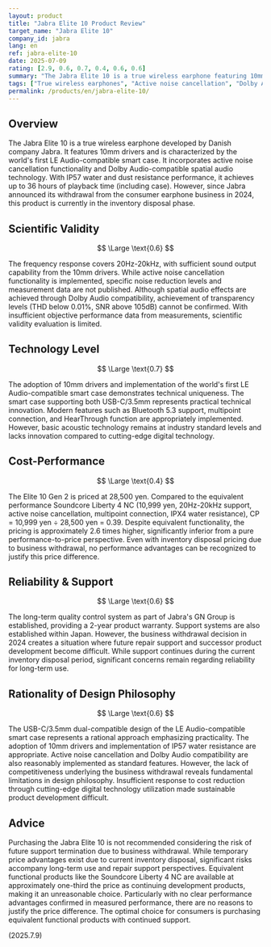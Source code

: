 ```yaml
---
layout: product
title: "Jabra Elite 10 Product Review"
target_name: "Jabra Elite 10"
company_id: jabra
lang: en
ref: jabra-elite-10
date: 2025-07-09
rating: [2.9, 0.6, 0.7, 0.4, 0.6, 0.6]
summary: "The Jabra Elite 10 is a true wireless earphone featuring 10mm drivers and the world's first LE Audio-compatible smart case. While offering industry-average sound quality performance, it has a significant price gap compared to equivalent functional products, with concerns about future support due to business withdrawal."
tags: ["True wireless earphones", "Active noise cancellation", "Dolby Audio", "Discontinued product"]
permalink: /products/en/jabra-elite-10/
---
```


## Overview

The Jabra Elite 10 is a true wireless earphone developed by Danish company Jabra. It features 10mm drivers and is characterized by the world's first LE Audio-compatible smart case. It incorporates active noise cancellation functionality and Dolby Audio-compatible spatial audio technology. With IP57 water and dust resistance performance, it achieves up to 36 hours of playback time (including case). However, since Jabra announced its withdrawal from the consumer earphone business in 2024, this product is currently in the inventory disposal phase.

## Scientific Validity

$$ \Large \text{0.6} $$

The frequency response covers 20Hz-20kHz, with sufficient sound output capability from the 10mm drivers. While active noise cancellation functionality is implemented, specific noise reduction levels and measurement data are not published. Although spatial audio effects are achieved through Dolby Audio compatibility, achievement of transparency levels (THD below 0.01%, SNR above 105dB) cannot be confirmed. With insufficient objective performance data from measurements, scientific validity evaluation is limited.

## Technology Level

$$ \Large \text{0.7} $$

The adoption of 10mm drivers and implementation of the world's first LE Audio-compatible smart case demonstrates technical uniqueness. The smart case supporting both USB-C/3.5mm represents practical technical innovation. Modern features such as Bluetooth 5.3 support, multipoint connection, and HearThrough function are appropriately implemented. However, basic acoustic technology remains at industry standard levels and lacks innovation compared to cutting-edge digital technology.

## Cost-Performance

$$ \Large \text{0.4} $$

The Elite 10 Gen 2 is priced at 28,500 yen. Compared to the equivalent performance Soundcore Liberty 4 NC (10,999 yen, 20Hz-20kHz support, active noise cancellation, multipoint connection, IPX4 water resistance), CP = 10,999 yen ÷ 28,500 yen = 0.39. Despite equivalent functionality, the pricing is approximately 2.6 times higher, significantly inferior from a pure performance-to-price perspective. Even with inventory disposal pricing due to business withdrawal, no performance advantages can be recognized to justify this price difference.

## Reliability & Support

$$ \Large \text{0.6} $$

The long-term quality control system as part of Jabra's GN Group is established, providing a 2-year product warranty. Support systems are also established within Japan. However, the business withdrawal decision in 2024 creates a situation where future repair support and successor product development become difficult. While support continues during the current inventory disposal period, significant concerns remain regarding reliability for long-term use.

## Rationality of Design Philosophy

$$ \Large \text{0.6} $$

The USB-C/3.5mm dual-compatible design of the LE Audio-compatible smart case represents a rational approach emphasizing practicality. The adoption of 10mm drivers and implementation of IP57 water resistance are appropriate. Active noise cancellation and Dolby Audio compatibility are also reasonably implemented as standard features. However, the lack of competitiveness underlying the business withdrawal reveals fundamental limitations in design philosophy. Insufficient response to cost reduction through cutting-edge digital technology utilization made sustainable product development difficult.

## Advice

Purchasing the Jabra Elite 10 is not recommended considering the risk of future support termination due to business withdrawal. While temporary price advantages exist due to current inventory disposal, significant risks accompany long-term use and repair support perspectives. Equivalent functional products like the Soundcore Liberty 4 NC are available at approximately one-third the price as continuing development products, making it an unreasonable choice. Particularly with no clear performance advantages confirmed in measured performance, there are no reasons to justify the price difference. The optimal choice for consumers is purchasing equivalent functional products with continued support.

(2025.7.9)